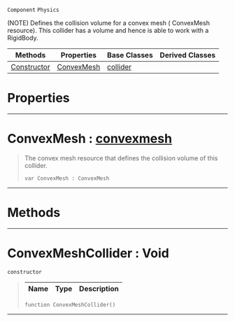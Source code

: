  `Component` `Physics`



(NOTE) Defines the collision volume for a convex mesh ( ConvexMesh resource). This collider has a volume and hence is able to work with a RigidBody.

|Methods|Properties|Base Classes|Derived Classes|
|---|---|---|---|
|[ Constructor](https://github.com/PlasmaEngine/PlasmaDocs/tree/master/docs/C%2B%2B/code_reference/class_reference/convexmeshcollider.markdown#convexmeshcollider-void)|[ ConvexMesh](https://github.com/PlasmaEngine/PlasmaDocs/tree/master/docs/C%2B%2B/code_reference/class_reference/convexmeshcollider.markdown#convexmesh-plasma-engine-d)|[collider](https://github.com/PlasmaEngine/PlasmaDocs/tree/master/docs/C%2B%2B/code_reference/class_reference/collider.markdown)| |


 #  Properties


---  
 #  ConvexMesh : [convexmesh](https://github.com/PlasmaEngine/PlasmaDocs/tree/master/docs/C%2B%2B/code_reference/class_reference/convexmesh.markdown)

> The convex mesh resource that defines the collision volume of this collider.
> ``` lang=cpp, name=Lightning
> var ConvexMesh : ConvexMesh


---  
 #  Methods


---  
 #  ConvexMeshCollider : Void

 `constructor`

> 
> |Name|Type|Description|
> |---|---|---|
> ``` lang=cpp, name=Lightning
> function ConvexMeshCollider()
> ``` 


---  
 

 